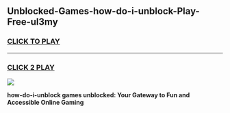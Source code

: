 
## Unblocked-Games-how-do-i-unblock-Play-Free-ul3my
<h3>
<a href="https://premium76.site?title=how-do-i-unblock&ref=10A">CLICK TO PLAY</a></h3>
<hr>

<h3>
<a href="https://premium76.site?title=how-do-i-unblock&ref=10A">CLICK 2 PLAY</a>
  
</h3>

<a href="https://premium76.site?title=how-do-i-unblock&ref=10A"><img src="https://clearcache.store/games.png"></a>


**how-do-i-unblock games unblocked: Your Gateway to Fun and Accessible Online Gaming**

